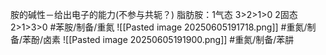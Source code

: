 胺的碱性－给出电子的能力(不参与共轭？)
脂肪胺：1气态 3>2>1>0
		2固态   2>1>3>0
#苯胺/制备/重氮
![[Pasted image 20250605191718.png]]
#重氮/制备/苯酚/卤素
![[Pasted image 20250605191900.png]]
#重氮/制备/苯肼 